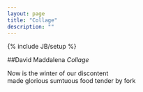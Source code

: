 ```yaml
---
layout: page
title: "Collage"
description: ""
---
```

{% include JB/setup %}


##David Maddalena *Collage*

Now is the winter of our discontent  
made glorious sumtuous food tender by fork
